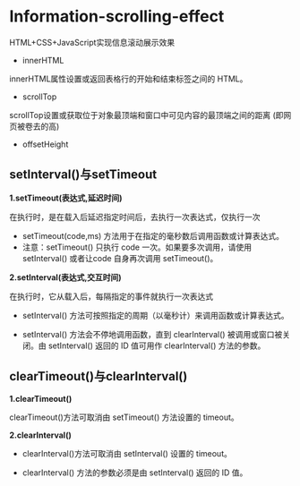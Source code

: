# Information-scrolling-effect
HTML+CSS+JavaScript实现信息滚动展示效果
- innerHTML

innerHTML属性设置或返回表格行的开始和结束标签之间的 HTML。

- scrollTop

scrollTop设置或获取位于对象最顶端和窗口中可见内容的最顶端之间的距离 (即网页被卷去的高)

- offsetHeight


## setInterval()与setTimeout

**1.setTimeout(表达式,延迟时间)**

在执行时，是在载入后延迟指定时间后，去执行一次表达式，仅执行一次

- setTimeout(code,ms) 方法用于在指定的毫秒数后调用函数或计算表达式。
- 注意：setTimeout() 只执行 code 一次。如果要多次调用，请使用 setInterval() 或者让code 自身再次调用 setTimeout()。

**2.setInterval(表达式,交互时间)**

在执行时，它从载入后，每隔指定的事件就执行一次表达式

- setInterval() 方法可按照指定的周期（以毫秒计）来调用函数或计算表达式。

- setInterval() 方法会不停地调用函数，直到 clearInterval() 被调用或窗口被关闭。由 setInterval() 返回的 ID 值可用作 clearInterval() 方法的参数。

## clearTimeout()与clearInterval()

**1.clearTimeout()**

clearTimeout()方法可取消由 setTimeout() 方法设置的 timeout。

**2.clearInterval()** 

- clearInterval()方法可取消由 setInterval() 设置的 timeout。

- clearInterval() 方法的参数必须是由 setInterval() 返回的 ID 值。



